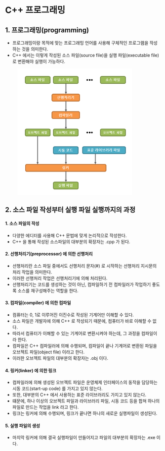 # C++ 프로그래밍

## 1. 프로그래밍(programming)

* 프로그래밍이랑 목적에 맞는 프로그래밍 언어를 사용해 구체적인 프로그램을 작성하는 것을 의미한다.
* C++ 에서는 이렇게 작성된 소스 파일(source file)을 실행 파일(executable file)로 변환해야 실행이 가능하다.

<figure><img src="../../.gitbook/assets/image (68).png" alt="" width="371"><figcaption></figcaption></figure>

## 2. 소스 파일 작성부터 실행 파일 실행까지의 과정

#### 1. 소스 파일의 작성

* 다양한 에디터를 사용해 C++ 문법에 맞게 논리적으로 작성한다.
* C++ 을 통해 작성된 소스파일의 대부분의 확장자는 .cpp 가 된다.

#### 2. 선행처리기(preprocessor) 에 의한 선행처리

* 선행처리란 소스 파일 중에서도 선행처리 문자(#) 로 시작하는 선행처리 지시문의 처리 작업을 의미한다.
* 이러한 선행처리 작업은 선행처리기에 의해 처리된다.
* 선행처리기는 코드를 생성하는 것이 아닌, 컴파일하기 전 컴파일러가 작업하기 좋도록 소스를 재구성해주는 역할을 한다.

#### 3. 컴파일(compiler) 에 의한 컴파일

* 컴퓨터는 0, 1로 이루어진 이진수로 작성된 기계어만 이해할 수 있다.
* 소스 파일은 개발자에 의해 C++ 로 작성되기 때문에, 컴퓨터가 바로 이해할 수 없다.
* 따라서 컴퓨터가 이해할 수 있는 기계어로 변환시켜야 하는데, 그 과정을 컴파일이라 한다.
* 컴파일은 C++ 컴파일러에 의해 수행되며, 컴파일이 끝나 기계어로 변환된 파일을 오브젝트 파일(object file) 이라고 한다.
* 이러한 오브젝트 파일의 대부분의 확장자는 .obj 이다.

#### 4. 링커(linker) 에 의한 링크

* 컴파일러에 의해 생성된 오브젝트 파일은 운영체제 인터페이스의 동작을 담당하는 시동 코드(start-up code) 를 가지고 있지 않는다.
* 또한, 대부분의 C++ 에서 사용하는 표준 라이브러리도 가지고 있지 않는다.
* 떄문에, 하나 이상의 오브젝트 파일과 라이브러리 파일, 시동 코드 등을 합쳐 하나의 파일로 만드는 작업을 link 라고 한다.
* 링크는 링커에 의해 수행되며, 링크가 끝나면 하나의 새로운 실행파일이 생성된다.

#### 5. 실행 파일의 생성

* 마지막 링커에 의해 결국 실행파일이 만들어지고 파일의 대부분의 확장자는 .exe 이다.
